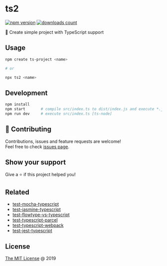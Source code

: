 # ts2

[![npm version](https://badge.fury.io/js/ts2.svg)](https://badge.fury.io/js/ts2)
[![downloads count](https://img.shields.io/npm/dt/ts2.svg)](https://www.npmjs.com/package/ts2)

:hammer: Create simple project with TypeScript support

## Usage

```bash
npm create ts-project <name>

# or

npx ts2 <name>
```

## Development

```bash
npm install
npm start       # compile src/index.ts to dist/index.js and execute *.js file [node]
npm run dev     # execute src/index.ts [ts-node]
```

## 🤝 Contributing

Contributions, issues and feature requests are welcome!<br/>
Feel free to check [issues page](https://github.com/piecioshka/ts2/issues/).

## Show your support

Give a ⭐️ if this project helped you!

## Related

* [test-mocha-typescript](https://github.com/piecioshka/test-mocha-typescript)
* [test-jasmine-typescript](https://github.com/piecioshka/test-jasmine-typescript)
* [test-flowtype-vs-typescript](https://github.com/piecioshka/test-flowtype-vs-typescript)
* [test-typescript-parcel](https://github.com/piecioshka/test-typescript-parcel)
* [test-typescript-webpack](https://github.com/piecioshka/test-typescript-webpack)
* [test-jest-typescript](https://github.com/piecioshka/test-jest-typescript)

## License

[The MIT License](http://piecioshka.mit-license.org) @ 2019
